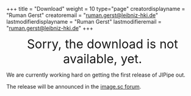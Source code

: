 +++
title = "Download"
weight = 10
type="page"
creatordisplayname = "Ruman Gerst"
creatoremail = "ruman.gerst@leibniz-hki.de"
lastmodifierdisplayname = "Ruman Gerst"
lastmodifieremail = "ruman.gerst@leibniz-hki.de"
+++

<center style="font-size: 2rem;">
Sorry, the download is not available, yet.
</center>

We are currently working hard on getting the first release of JIPipe out.

The release will be announced in the [image.sc forum](https://image.sc/).
